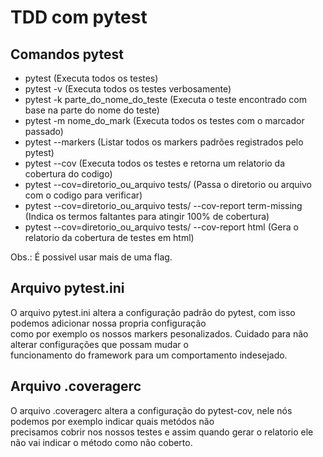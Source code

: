 # TDD com pytest  
  
## Comandos pytest    
* pytest (Executa todos os testes)  
* pytest -v (Executa todos os testes verbosamente)  
* pytest -k parte_do_nome_do_teste (Executa o teste encontrado com base na parte do nome do teste)  
* pytest -m nome_do_mark (Executa todos os testes com o marcador passado)  
* pytest --markers (Listar todos os markers padrões registrados pelo pytest)    
* pytest --cov (Executa todos os testes e retorna um relatorio da cobertura do codigo)   
* pytest --cov=diretorio_ou_arquivo tests/ (Passa o diretorio ou arquivo com o codigo para verificar)  
* pytest --cov=diretorio_ou_arquivo tests/ --cov-report term-missing (Indica os termos faltantes para atingir 100% de cobertura) 
* pytest --cov=diretorio_ou_arquivo tests/ --cov-report html (Gera o relatorio da cobertura de testes em html)   
  
Obs.: É possivel usar mais de uma flag.  
  
## Arquivo pytest.ini  
  
O arquivo pytest.ini altera a configuração padrão do pytest, com isso podemos adicionar nossa propria configuração  
como por exemplo os nossos markers pesonalizados. Cuidado para não alterar configurações que possam mudar o  
funcionamento do framework para um comportamento indesejado.   
   
## Arquivo .coveragerc   
   
O arquivo .coveragerc altera a configuração do pytest-cov, nele nós podemos por exemplo indicar quais metódos não   
precisamos cobrir nos nossos testes e assim quando gerar o relatorio ele não vai indicar o método como não coberto.   